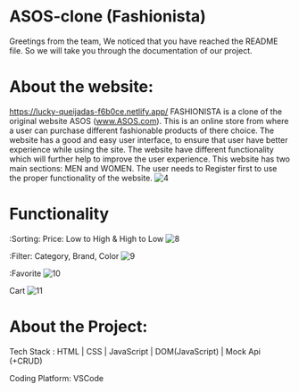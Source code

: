 # ASOS-clone (Fashionista)

Greetings from the team,
  We noticed that you have reached the README file. So we will take you through the documentation of our project.
# About the website:
 https://lucky-queijadas-f6b0ce.netlify.app/ FASHIONISTA is a clone of the original website ASOS (www.ASOS.com). This is an online store from where a user can purchase different fashionable products of there choice.
 The website has a good and easy user interface, to ensure that user have better experience while using the site. The website have different functionality which will
 further help to improve the user experience. This website has two main sections: MEN and WOMEN. The user needs to Register first to use the proper functionality of the   website.
 ![4](https://user-images.githubusercontent.com/112760057/214030990-ccea2146-dd3e-4507-a6f5-2d6dc23c66c7.png)


 
# Functionality
  :Sorting: Price: Low to High & High to Low
            ![8](https://user-images.githubusercontent.com/112760057/214032040-9b0f3249-55a7-4feb-b150-8176043a6fb3.png)

            
  :Filter:  Category, Brand, Color
            ![9](https://user-images.githubusercontent.com/112760057/214032125-0e81b4e7-4fc7-45b7-b65e-708e7d5fd135.png)

            
  :Favorite
      ![10](https://user-images.githubusercontent.com/112760057/214032158-791ed72d-772f-4900-9384-3cc2c4e82483.png)

  Cart
    ![11](https://user-images.githubusercontent.com/112760057/214032215-d09a70d6-86cf-4ea1-b78b-e2fc8b0a3990.png)

  
  
 
# About the Project:
 Tech Stack : HTML | CSS | JavaScript | DOM(JavaScript) | Mock Api (+CRUD)
              
 Coding Platform: VSCode
 
